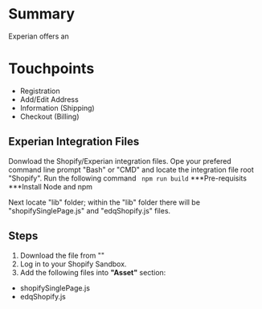 # Summary
Experian offers an 

# Touchpoints
* Registration
* Add/Edit Address
* Information (Shipping)
* Checkout (Billing)

## Experian Integration Files
Donwload the Shopify/Experian integration files.
Ope your prefered command line prompt "Bash" or "CMD" and locate the integration file root "Shopify".
Run the following command ``` npm run build```
***Pre-requisits
***Install Node and npm

Next locate "lib" folder; within the "lib" folder there will be "shopifySinglePage.js" and "edqShopify.js" files.

## Steps
1. Download the file from ""
2. Log in to your Shopify Sandbox.
3. Add the following files into **"Asset"** section:
*	shopifySinglePage.js
*	edqShopify.js


